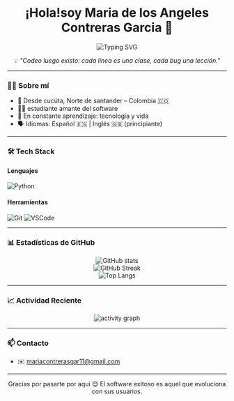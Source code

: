 <h1 align="center">¡Hola!soy Maria de los Angeles Contreras Garcia 👋</h1>

<p align="center">
  <img src="https://readme-typing-svg.herokuapp.com?font=Fira+Code&duration=3500&pause=1000&color=00F7FF&center=true&vCenter=true&width=440&lines=Estudiante+de+Software+💻;Amante+del+C%C3%B3digo+;Siempre+aprendiendo+algo+nuevo+🚀" alt="Typing SVG" />
</p>

<p align="center">💡 <em>"Codeo luego existo: cada línea es una clase, cada bug una lección."</em></p>

---

### 🧑‍💻 Sobre mí

- 📍 Desde cucúta, Norte de santander – Colombia 🇨🇴  
- 👨‍🏫 estudiante amante del software   
- 🧠 En constante aprendizaje: tecnología y vida  
- 🗣️ Idiomas: Español 🇪🇸 | Inglés 🇬🇧 (principiante) 

---

### 🛠️ Tech Stack

#### Lenguajes  
![Python](https://img.shields.io/badge/Python-3776AB?style=flat&logo=python&logoColor=white)



#### Herramientas  

![Git](https://img.shields.io/badge/Git-F05032?style=flat&logo=git&logoColor=white)
![VSCode](https://img.shields.io/badge/VS_Code-007ACC?style=flat&logo=visual-studio-code&logoColor=white)




---
### 📊 Estadísticas de GitHub

<p align="center">
  <img src="https://github-readme-stats.vercel.app/api?username=MariaContreras12&show_icons=true&theme=tokyonight&hide_title=true&count_private=true" alt="GitHub stats" />
  <br />
  <img src="https://github-readme-streak-stats.herokuapp.com/?user=MariaContreras12&theme=tokyonight" alt="GitHub Streak" />
  <br />
  <img src="https://github-readme-stats.vercel.app/api/top-langs/?username=MariaContreras12&layout=compact&theme=tokyonight&langs_count=6" alt="Top Langs" />
</p>

---


### 📈 Actividad Reciente

<p align="center">
  <img src="https://github-readme-activity-graph.vercel.app/graph?username=MariaContreras12&theme=tokyo-night&area=true" alt="activity graph" />
</p>

---

### 📫 Contacto

- ✉️ mariacontrerasgar11@gmail.com


---

<p align="center">Gracias por pasarte por aquí 😊 El software exitoso es aquel que evoluciona con sus usuarios.</p>
